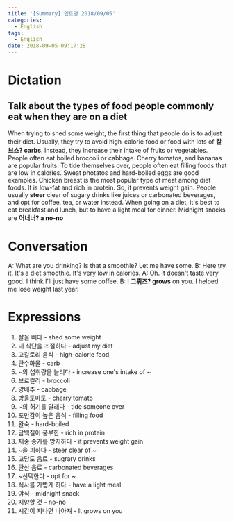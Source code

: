 ```yaml
---
title: '[Summary] 입트영 2018/09/05'
categories:
  - English
tags:
  - English
date: 2018-09-05 09:17:28
---
```


# Dictation

## Talk about the types of food people commonly eat when they are on a diet

When trying to shed some weight, the first thing that people do is to adjust their diet. Usually, they try to avoid high-calorie food or food with lots of **칼브스? carbs**. Instead, they increase their intake of fruits or vegetables. People often eat boiled broccoli or cabbage. Cherry tomatos, and bananas are popular fruits. To tide themselves over, people often eat filling foods that are low in calories. Sweat photatos and hard-boiled eggs are good examples. Chicken breast is the most popular type of meat among diet foods. It is low-fat and rich in protein. So, it prevents weight gain. People usually **steer** clear of sugary drinks like juices or carbonated beverages, and opt for coffee, tea, or water instead. When going on a diet, it's best to eat breakfast and lunch, but to have a light meal for dinner. Midnight snacks are **어너너? a no-no**

# Conversation

A: What are you drinking? Is that a smoothie? Let me have some.
B: Here try it. It's a diet smoothie. It's very low in calories.
A: Oh. It doesn't taste very good. I think I'll just have some coffee.
B: I **그뤄즈? grows** on you. I helped me lose weight last year.


# Expressions

1. 살을 빼다 - shed some weight
2. 내 식단을 조절하다 - adjust my diet
3. 고칼로리 음식 - high-calorie food
4. 탄수화물 - carb
5. ~의 섭취량을 늘리다 - increase one's intake of ~
6. 브로컬리 - broccoli
7. 양배추 - cabbage
8. 방울토마토 - cherry tomato
9. ~의 허기를 달래다 - tide someone over
10. 포만감이 높은 음식 - filling food
11. 완숙 - hard-boiled
12. 담백질이 풍부한 - rich in protein
13. 체중 증가를 방지하다 - it prevents weight gain
14. ~을 피하다 - steer clear of ~
15. 고당도 음료 - sugrary drinks
16. 탄산 음료 - carbonated beverages
17. ~선택한다 - opt for ~
18. 식사를 가볍게 하다 - have a light meal
19. 야식 - midnight snack
20. 지양할 것 - no-no
21. 시간이 지나면 나아져 - It grows on you